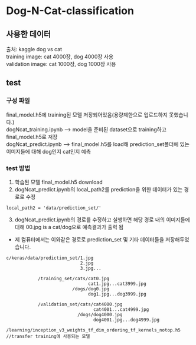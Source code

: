 # Dog-N-Cat-classification

## 사용한 데이터

출처: kaggle dog vs cat   
training image: cat 4000장, dog 4000장 사용   
validation image: cat 1000장, dog 1000장 사용   

## test

### 구성 파일
final_model.h5에 training된 모델 저장되어있음(용량제한으로 업로드하지 못했습니다.)   
dogNcat_training.ipynb --> model을 준비된 dataset으로 training하고 final_model.h5로 저장    
dogNcat_predict.ipynb --> final_model.h5를 load해 prediction_set폴더에 있는 이미지들에 대해 dog인지 cat인지 예측   

### test 방법
1. 학습된 모델 final_model.h5 download   
2. dogNcat_predict.ipynb의 local_path2를 prediction을 위한 데이터가 있는 경로로 수정   
```
local_path2 = 'data/prediction_set/'
```
3. dogNcat_predict.ipynb의 경로를 수정하고 실행하면 해당 경로 내의 이미지들에 대해 00.jpg is a cat/dog으로 예측결과가 출력 됨   

* 제 컴퓨터에서는 이와같은 경로로 prediction_set 및 기타 데이터들을 저장해두었습니다.   
```
c/keras/data/prediction_set/1.jpg
                            2.jpg
                            3.jpg...   
                            
            /training_set/cats/cat0.jpg 
                               cat1.jpg...cat3999.jpg
                         /dogs/dog0.jpg
                               dog1.jpg...dog3999.jpg
                               
            /validation_set/cats/cat4000.jpg
                                 cat4001...cat4999.jpg
                           /dogs/dog4000.jpg
                                 dog4001.jpg...dog4999.jpg
            /learning/inception_v3_weights_tf_dim_ordering_tf_kernels_notop.h5 //transfer training에 사용되는 모델

```
